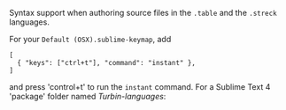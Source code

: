 
Syntax support when authoring source files in the `.table` and the `.streck` languages.

For your `Default (OSX).sublime-keymap`, add
```
[
  { "keys": ["ctrl+t"], "command": "instant" },
]
```
and press 'control+t' to run the `instant` command. For a Sublime Text 4 'package' folder named <em>Turbin-languages</em>:

<!--![Screenshot](https://github.com/andeha/Twinbeam/wiki/Images/Screenshot.png) (EXPIRED-AND-LOCALLY-STORED-IMAGE) -->
